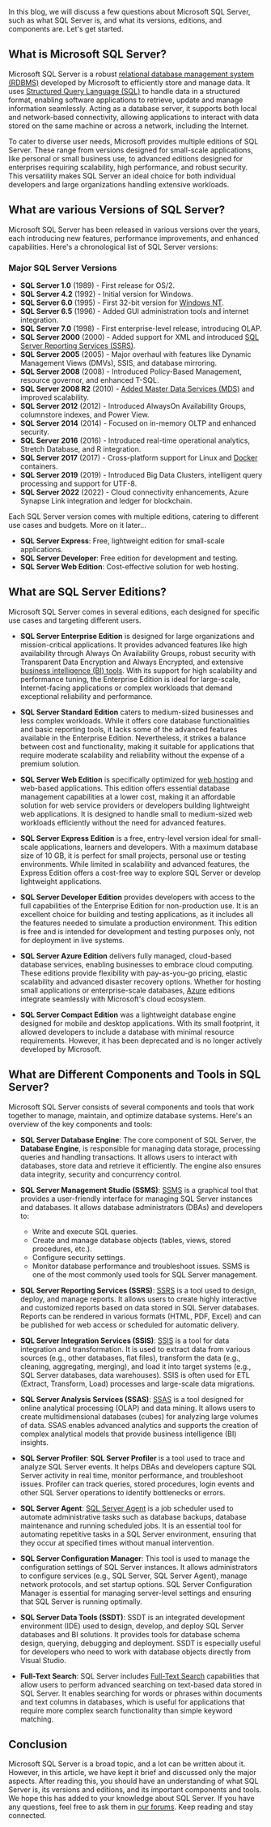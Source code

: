 In this blog, we will discuss a few questions about Microsoft SQL Server, such as what SQL Server is, and what its versions, editions, and components are. Let's get started.

## What is Microsoft SQL Server?

Microsoft SQL Server is a robust [relational database management system (RDBMS)][1] developed by Microsoft to efficiently store and manage data. It uses [Structured Query Language (SQL)][2] to handle data in a structured format, enabling software applications to retrieve, update and manage information seamlessly. Acting as a database server, it supports both local and network-based connectivity, allowing applications to interact with data stored on the same machine or across a network, including the Internet. 

To cater to diverse user needs, Microsoft provides multiple editions of SQL Server. These range from versions designed for small-scale applications, like personal or small business use, to advanced editions designed for enterprises requiring scalability, high performance, and robust security. This versatility makes SQL Server an ideal choice for both individual developers and large organizations handling extensive workloads.

## What are various Versions of SQL Server?

Microsoft SQL Server has been released in various versions over the years, each introducing new features, performance improvements, and enhanced capabilities. Here's a chronological list of SQL Server versions:

### Major SQL Server Versions

- **SQL Server 1.0** (1989) - First release for OS/2.
- **SQL Server 4.2** (1992) - Initial version for Windows.
- **SQL Server 6.0** (1995) - First 32-bit version for [Windows NT][3].
- **SQL Server 6.5** (1996) - Added GUI administration tools and internet integration.
- **SQL Server 7.0** (1998) - First enterprise-level release, introducing OLAP.
- **SQL Server 2000** (2000) - Added support for XML and introduced [SQL Server Reporting Services (SSRS)][4].
- **SQL Server 2005** (2005) - Major overhaul with features like Dynamic Management Views (DMVs), SSIS, and database mirroring.
- **SQL Server 2008** (2008) - Introduced Policy-Based Management, resource governor, and enhanced T-SQL.
- **SQL Server 2008 R2** (2010) - [Added Master Data Services (MDS)][5] and improved scalability.
- **SQL Server 2012** (2012) - Introduced AlwaysOn Availability Groups, columnstore indexes, and Power View.
- **SQL Server 2014** (2014) - Focused on in-memory OLTP and enhanced security.
- **SQL Server 2016** (2016) - Introduced real-time operational analytics, Stretch Database, and R integration.
- **SQL Server 2017** (2017) - Cross-platform support for Linux and [Docker][6] containers.
- **SQL Server 2019** (2019) - Introduced Big Data Clusters, intelligent query processing and support for UTF-8.
- **SQL Server 2022** (2022) - Cloud connectivity enhancements, Azure Synapse Link integration and ledger for blockchain.

Each SQL Server version comes with multiple editions, catering to different use cases and budgets. More on it later...

-   **SQL Server Express**: Free, lightweight edition for small-scale applications.
-   **SQL Server Developer**: Free edition for development and testing.
-   **SQL Server Web Edition**: Cost-effective solution for web hosting.

## What are SQL Server Editions?

Microsoft SQL Server comes in several editions, each designed for specific use cases and targeting different users.

- **SQL Server Enterprise Edition** is designed for large organizations and mission-critical applications. It provides advanced features like high availability through Always On Availability Groups, robust security with Transparent Data Encryption and Always Encrypted, and extensive [business intelligence (BI) tools][7]. With its support for high scalability and performance tuning, the Enterprise Edition is ideal for large-scale, Internet-facing applications or complex workloads that demand exceptional reliability and performance.

- **SQL Server Standard Edition** caters to medium-sized businesses and less complex workloads. While it offers core database functionalities and basic reporting tools, it lacks some of the advanced features available in the Enterprise Edition. Nevertheless, it strikes a balance between cost and functionality, making it suitable for applications that require moderate scalability and reliability without the expense of a premium solution.

- **SQL Server Web Edition** is specifically optimized for [web hosting][8] and web-based applications. This edition offers essential database management capabilities at a lower cost, making it an affordable solution for web service providers or developers building lightweight web applications. It is designed to handle small to medium-sized web workloads efficiently without the need for advanced features.

- **SQL Server Express Edition** is a free, entry-level version ideal for small-scale applications, learners and developers. With a maximum database size of 10 GB, it is perfect for small projects, personal use or testing environments. While limited in scalability and advanced features, the Express Edition offers a cost-free way to explore SQL Server or develop lightweight applications.

- **SQL Server Developer Edition** provides developers with access to the full capabilities of the Enterprise Edition for non-production use. It is an excellent choice for building and testing applications, as it includes all the features needed to simulate a production environment. This edition is free and is intended for development and testing purposes only, not for deployment in live systems.

- **SQL Server Azure Edition** delivers fully managed, cloud-based database services, enabling businesses to embrace cloud computing. These editions provide flexibility with pay-as-you-go pricing, elastic scalability and advanced disaster recovery options. Whether for hosting small applications or enterprise-scale databases, [Azure][9] editions integrate seamlessly with Microsoft's cloud ecosystem.

- **SQL Server Compact Edition** was a lightweight database engine designed for mobile and desktop applications. With its small footprint, it allowed developers to include a database with minimal resource requirements. However, it has been deprecated and is no longer actively developed by Microsoft.

## What are Different Components and Tools in SQL Server?

Microsoft SQL Server consists of several components and tools that work together to manage, maintain, and optimize database systems. Here's an overview of the key components and tools:

- **SQL Server Database Engine**: The core component of SQL Server, the **Database Engine**, is responsible for managing data storage, processing queries and handling transactions. It allows users to interact with databases, store data and retrieve it efficiently. The engine also ensures data integrity, security and concurrency control.

- **SQL Server Management Studio (SSMS)**: [SSMS][10] is a graphical tool that provides a user-friendly interface for managing SQL Server instances and databases. It allows database administrators (DBAs) and developers to:
   - Write and execute SQL queries.
   - Create and manage database objects (tables, views, stored procedures, etc.).
   - Configure security settings.
   - Monitor database performance and troubleshoot issues. SSMS is one of the most commonly used tools for SQL Server management.
 
- **SQL Server Reporting Services (SSRS)**: [SSRS][11] is a tool used to design, deploy, and manage reports. It allows users to create highly interactive and customized reports based on data stored in SQL Server databases. Reports can be rendered in various formats (HTML, PDF, Excel) and can be published for web access or scheduled for automatic delivery.

- **SQL Server Integration Services (SSIS)**: [SSIS][12] is a tool for data integration and transformation. It is used to extract data from various sources (e.g., other databases, flat files), transform the data (e.g., cleaning, aggregating, merging), and load it into target systems (e.g., SQL Server databases, data warehouses). SSIS is often used for ETL (Extract, Transform, Load) processes and large-scale data migrations.

- **SQL Server Analysis Services (SSAS)**: [SSAS][15] is a tool designed for online analytical processing (OLAP) and data mining. It allows users to create multidimensional databases (cubes) for analyzing large volumes of data. SSAS enables advanced analytics and supports the creation of complex analytical models that provide business intelligence (BI) insights.

- **SQL Server Profiler**: **SQL Server Profiler** is a tool used to trace and analyze SQL Server events. It helps DBAs and developers capture SQL Server activity in real time, monitor performance, and troubleshoot issues. Profiler can track queries, stored procedures, login events and other SQL Server operations to identify bottlenecks or errors.

- **SQL Server Agent**: [SQL Server Agent][14] is a job scheduler used to automate administrative tasks such as database backups, database maintenance and running scheduled jobs. It is an essential tool for automating repetitive tasks in a SQL Server environment, ensuring that they occur at specified times without manual intervention.

- **SQL Server Configuration Manager**: This tool is used to manage the configuration settings of SQL Server instances. It allows administrators to configure services (e.g., SQL Server, SQL Server Agent), manage network protocols, and set startup options. SQL Server Configuration Manager is essential for managing server-level settings and ensuring that SQL Server is running optimally.

- **SQL Server Data Tools (SSDT)**: SSDT is an integrated development environment (IDE) used to design, develop, and deploy SQL Server databases and BI solutions. It provides tools for database schema design, querying, debugging and deployment. SSDT is especially useful for developers who need to work with database objects directly from Visual Studio.

- **Full-Text Search**: SQL Server includes [Full-Text Search][13] capabilities that allow users to perform advanced searching on text-based data stored in SQL Server. It enables searching for words or phrases within documents and text columns in databases, which is useful for applications that require more complex search functionality than simple keyword matching.

## Conclusion

Microsoft SQL Server is a broad topic, and a lot can be written about it. However, in this article, we have kept it brief and discussed only the major aspects. After reading this, you should have an understanding of what SQL Server is, its versions and editions, and its important components and tools. We hope this has added to your knowledge about SQL Server. If you have any questions, feel free to ask them in [our forums][16]. Keep reading and stay connected.

[1]: https://blog.fileformat.com/software/what-is-database-managment-system-dbms/
[2]: https://en.wikipedia.org/wiki/SQL
[3]: https://en.wikipedia.org/wiki/Windows_NT
[4]: https://en.wikipedia.org/wiki/SQL_Server_Reporting_Services
[5]: https://en.wikipedia.org/wiki/Microsoft_SQL_Server_Master_Data_Services
[6]: https://en.wikipedia.org/wiki/Docker_(software)
[7]: https://en.wikipedia.org/wiki/Business_intelligence_software
[8]: https://en.wikipedia.org/wiki/Web_hosting_service
[9]: https://en.wikipedia.org/wiki/Microsoft_Azure
[10]: https://en.wikipedia.org/wiki/SQL_Server_Management_Studio
[11]: https://en.wikipedia.org/wiki/SQL_Server_Reporting_Services
[12]: https://en.wikipedia.org/wiki/SQL_Server_Integration_Services
[13]: https://en.wikipedia.org/wiki/Full-text_search
[14]: https://en.wikipedia.org/wiki/SQL_Server_Agent
[15]: https://en.wikipedia.org/wiki/Microsoft_Analysis_Services
[16]: https://forum.fileformat.com/
